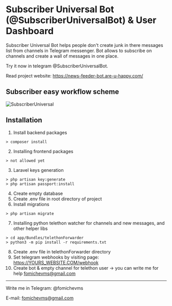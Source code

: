 # Subscriber Universal Bot (@SubscriberUniversalBot) & User Dashboard
Subscriber Universal Bot helps people don't create junk in there messages list from channels in Telegram messenger. Bot allows to subscribe on channels and create a wall of messages in one place. 

Try it now in telegram @SubscriberUniversalBot.

Read project website: https://news-feeder-bot.are-u-happy.com/

## Subscriber easy workflow scheme
![SubscriberUniversal](https://user-images.githubusercontent.com/3332161/159100708-6f0c2b01-0661-4b07-8a48-909c26e542e3.png)

## Installation

1. Install backend packages
```
> composer install
```  
2. Installing frontend packages
```
> not allowed yet
```  
3. Laravel keys generation
```
> php artisan key:generate
> php artisan passport:install
```
4. Create empty database
5. Create .env file in root directory of project
6. Install migrations
```
> php artisan migrate
```
7. Installing python telethon watcher for channels and new messages, and other helper libs
```
> cd app/Bundles/telethonForwarder
> python3 -m pip install -r requirements.txt
```
8. Create .env file in telethonForwarder directory
9. Set telegram webhooks by visiting page: https://YOURS_WEBSITE.COM/webhook
10. Create bot & empty channel for telethon user -> you can write me for help fomichevms@gmail.com


---

Write me in Telegram: @fomichevms

E-mail: fomichevms@gmail.com
